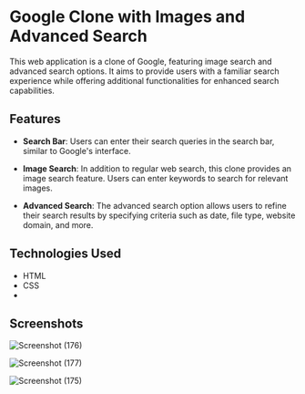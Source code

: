 
# Google Clone with Images and Advanced Search

This web application is a clone of Google, featuring image search and advanced search options. It aims to provide users with a familiar search experience while offering additional functionalities for enhanced search capabilities.

## Features

- **Search Bar**: Users can enter their search queries in the search bar, similar to Google's interface.

- **Image Search**: In addition to regular web search, this clone provides an image search feature. Users can enter keywords to search for relevant images.

- **Advanced Search**: The advanced search option allows users to refine their search results by specifying criteria such as date, file type, website domain, and more.



## Technologies Used

- HTML
- CSS
-
## Screenshots

![Screenshot (176)](https://github.com/ayan-joshi/Google-Clone/assets/96243602/d024a489-3175-47ab-a36f-c9b34716dfe5)

![Screenshot (177)](https://github.com/ayan-joshi/Google-Clone/assets/96243602/8b9cdea7-2182-4183-a79d-76a1cf46becf)

![Screenshot (175)](https://github.com/ayan-joshi/Google-Clone/assets/96243602/cad6b436-5b2d-4029-856e-af4580f6b629)



